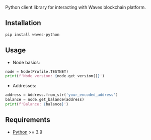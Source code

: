 Python client library for interacting with Waves blockchain platform.

## Installation
```bash
pip install waves-python
```

## Usage

- Node basics:

```python
node = Node(Profile.TESTNET)
print(f'Node version: {node.get_version()}')
```

- Addresses:

```python
address = Address.from_str('your_encoded_address')
balance = node.get_balance(address)
print(f'Balance: {balance}')
```

## Requirements
- [Python](https://www.python.org/) >= 3.9